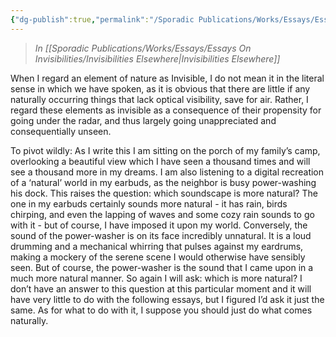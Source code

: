 ```yaml
---
{"dg-publish":true,"permalink":"/Sporadic Publications/Works/Essays/Essays On Invisibilities/Nature/"}
---
```


> *In [[Sporadic Publications/Works/Essays/Essays On Invisibilities/Invisibilities Elsewhere\|Invisibilities Elsewhere]]*

When I regard an element of nature as Invisible, I do not mean it in the literal sense in which we have spoken, as it is obvious that there are little if any naturally occurring things that lack optical visibility, save for air. Rather, I regard these elements as invisible as a consequence of their propensity for going under the radar, and thus largely going unappreciated and consequentially unseen.

To pivot wildly:
As I write this I am sitting on the porch of my family’s camp, overlooking a beautiful view which I have seen a thousand times and will see a thousand more in my dreams. I am also listening to a digital recreation of a ‘natural’ world in my earbuds, as the neighbor is busy power-washing his dock. 
This raises the question: which soundscape is more natural? 
The one in my earbuds certainly sounds more natural - it has rain, birds chirping, and even the lapping of waves and some cozy rain sounds to go with it - but of course, I have imposed it upon my world. Conversely, the sound of the power-washer is on its face incredibly unnatural. It is a loud drumming and a mechanical whirring that pulses against my eardrums, making a mockery of the serene scene I would otherwise have sensibly seen. But of course, the power-washer is the sound that I came upon in a much more natural  manner. 
So again I will ask: which is more natural?
I don’t have an answer to this question at this particular moment and it will have very little to do with the following essays, but I figured I’d ask it just the same. As for what to do with it, I suppose you should just do what comes naturally.

<div class="page-break" style="page-break-before: always;"></div>
